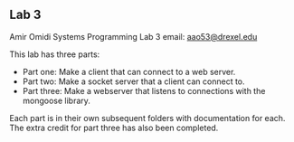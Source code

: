 Lab 3
-----

Amir Omidi
Systems Programming
Lab 3
email: aao53@drexel.edu


This lab has three parts:
* Part one: Make a client that can connect to a web server.
* Part two: Make a socket server that a client can connect to.
* Part three: Make a webserver that listens to connections with the mongoose library.

Each part is in their own subsequent folders with documentation for each.
The extra credit for part three has also been completed.